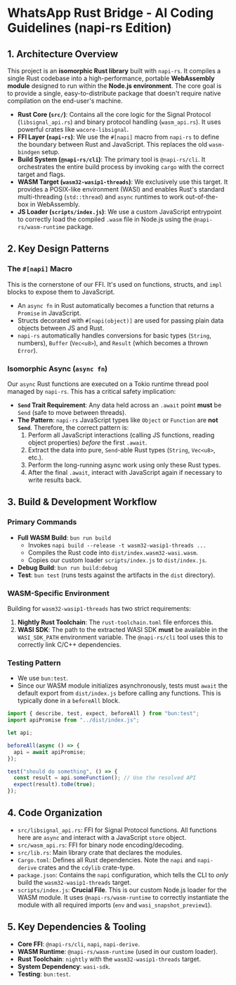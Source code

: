 # WhatsApp Rust Bridge - AI Coding Guidelines (napi-rs Edition)

## 1. Architecture Overview

This project is an **isomorphic Rust library** built with `napi-rs`. It compiles a single Rust codebase into a high-performance, portable **WebAssembly module** designed to run within the **Node.js environment**. The core goal is to provide a single, easy-to-distribute package that doesn't require native compilation on the end-user's machine.

- **Rust Core (`src/`)**: Contains all the core logic for the Signal Protocol (`libsignal_api.rs`) and binary protocol handling (`wasm_api.rs`). It uses powerful crates like `wacore-libsignal`.
- **FFI Layer (`napi-rs`)**: We use the `#[napi]` macro from `napi-rs` to define the boundary between Rust and JavaScript. This replaces the old `wasm-bindgen` setup.
- **Build System (`@napi-rs/cli`)**: The primary tool is `@napi-rs/cli`. It orchestrates the entire build process by invoking `cargo` with the correct target and flags.
- **WASM Target (`wasm32-wasip1-threads`)**: We exclusively use this target. It provides a POSIX-like environment (WASI) and enables Rust's standard multi-threading (`std::thread`) and `async` runtimes to work out-of-the-box in WebAssembly.
- **JS Loader (`scripts/index.js`)**: We use a custom JavaScript entrypoint to correctly load the compiled `.wasm` file in Node.js using the `@napi-rs/wasm-runtime` package.

## 2. Key Design Patterns

### The `#[napi]` Macro

This is the cornerstone of our FFI. It's used on functions, structs, and `impl` blocks to expose them to JavaScript.

- An `async fn` in Rust automatically becomes a function that returns a `Promise` in JavaScript.
- Structs decorated with `#[napi(object)]` are used for passing plain data objects between JS and Rust.
- `napi-rs` automatically handles conversions for basic types (`String`, numbers), `Buffer` (`Vec<u8>`), and `Result` (which becomes a thrown `Error`).

### Isomorphic Async (`async fn`)

Our `async` Rust functions are executed on a Tokio runtime thread pool managed by `napi-rs`. This has a critical safety implication:

- **`Send` Trait Requirement**: Any data held across an `.await` point **must** be `Send` (safe to move between threads).
- **The Pattern**: `napi-rs` JavaScript types like `Object` or `Function` are **not `Send`**. Therefore, the correct pattern is:
  1.  Perform all JavaScript interactions (calling JS functions, reading object properties) _before_ the first `.await`.
  2.  Extract the data into pure, `Send`-able Rust types (`String`, `Vec<u8>`, etc.).
  3.  Perform the long-running async work using only these Rust types.
  4.  After the final `.await`, interact with JavaScript again if necessary to write results back.

## 3. Build & Development Workflow

### Primary Commands

- **Full WASM Build**: `bun run build`
  - Invokes `napi build --release -t wasm32-wasip1-threads ...`
  - Compiles the Rust code into `dist/index.wasm32-wasi.wasm`.
  - Copies our custom loader `scripts/index.js` to `dist/index.js`.
- **Debug Build**: `bun run build:debug`
- **Test**: `bun test` (runs tests against the artifacts in the `dist` directory).

### WASM-Specific Environment

Building for `wasm32-wasip1-threads` has two strict requirements:

1.  **Nightly Rust Toolchain**: The `rust-toolchain.toml` file enforces this.
2.  **WASI SDK**: The path to the extracted WASI SDK **must** be available in the `WASI_SDK_PATH` environment variable. The `@napi-rs/cli` tool uses this to correctly link C/C++ dependencies.

### Testing Pattern

- We use `bun:test`.
- Since our WASM module initializes asynchronously, tests must `await` the default export from `dist/index.js` before calling any functions. This is typically done in a `beforeAll` block.

```typescript
import { describe, test, expect, beforeAll } from "bun:test";
import apiPromise from "../dist/index.js";

let api;

beforeAll(async () => {
  api = await apiPromise;
});

test("should do something", () => {
  const result = api.someFunction(); // Use the resolved API
  expect(result).toBe(true);
});
```

## 4. Code Organization

- `src/libsignal_api.rs`: FFI for Signal Protocol functions. All functions here are `async` and interact with a JavaScript `store` object.
- `src/wasm_api.rs`: FFI for binary node encoding/decoding.
- `src/lib.rs`: Main library crate that declares the modules.
- `Cargo.toml`: Defines all Rust dependencies. Note the `napi` and `napi-derive` crates and the `cdylib` crate-type.
- `package.json`: Contains the `napi` configuration, which tells the CLI to _only_ build the `wasm32-wasip1-threads` target.
- `scripts/index.js`: **Crucial File**. This is our custom Node.js loader for the WASM module. It uses `@napi-rs/wasm-runtime` to correctly instantiate the module with all required imports (`env` and `wasi_snapshot_preview1`).

## 5. Key Dependencies & Tooling

- **Core FFI**: `@napi-rs/cli`, `napi`, `napi-derive`.
- **WASM Runtime**: `@napi-rs/wasm-runtime` (used in our custom loader).
- **Rust Toolchain**: `nightly` with the `wasm32-wasip1-threads` target.
- **System Dependency**: `wasi-sdk`.
- **Testing**: `bun:test`.
